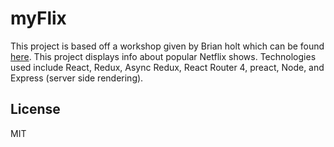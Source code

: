 # myFlix

This project is based off a workshop given by Brian holt which can be found [here][gh-page].
This project displays info about popular Netflix shows. Technologies used include
React, Redux, Async Redux, React Router 4, preact, Node, and Express (server side rendering).

## License

MIT

[gh-page]: http://btholt.github.io/complete-intro-to-react/

